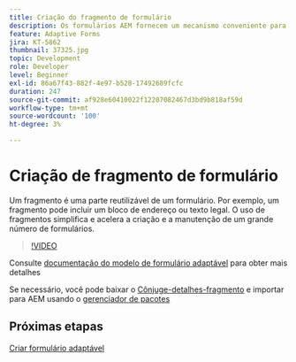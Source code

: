 ```yaml
---
title: Criação do fragmento de formulário
description: Os formulários AEM fornecem um mecanismo conveniente para criar segmentos de formulários, como um painel ou um grupo de campos, somente uma vez e reutilizá-los em formulários adaptáveis.
feature: Adaptive Forms
jira: KT-5862
thumbnail: 37325.jpg
topic: Development
role: Developer
level: Beginner
exl-id: 86a67f43-882f-4e97-b528-17492689fcfc
duration: 247
source-git-commit: af928e60410022f12207082467d3bd9b818af59d
workflow-type: tm+mt
source-wordcount: '100'
ht-degree: 3%

---
```


# Criação de fragmento de formulário

Um fragmento é uma parte reutilizável de um formulário. Por exemplo, um fragmento pode incluir um bloco de endereço ou texto legal. O uso de fragmentos simplifica e acelera a criação e a manutenção de um grande número de formulários.


>[!VIDEO](https://video.tv.adobe.com/v/37325?quality=12&learn=on)



Consulte [documentação do modelo de formulário adaptável](https://experienceleague.adobe.com/docs/experience-manager-65/forms/adaptive-forms-basic-authoring/adaptive-form-fragments.html) para obter mais detalhes

Se necessário, você pode baixar o [Cônjuge-detalhes-fragmento](assets/spouse-details-fragment.zip) e importar para AEM usando o [gerenciador de pacotes](http://localhost:4502/crx/packmgr/index.jsp)

## Próximas etapas

[Criar formulário adaptável](./create-adaptive-form.md)
